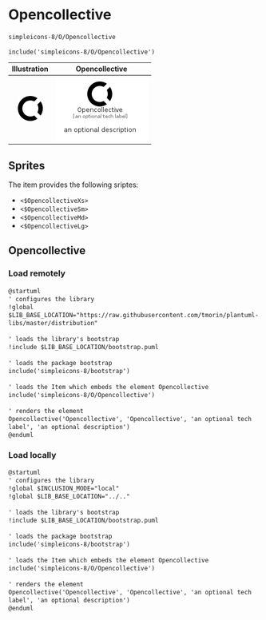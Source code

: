 # Opencollective


```text
simpleicons-8/O/Opencollective
```

```text
include('simpleicons-8/O/Opencollective')
```



| Illustration | Opencollective |
| :---: | :---: |
| ![illustration for Illustration](../../simpleicons-8/O/Opencollective.png) | ![illustration for Opencollective](../../simpleicons-8/O/Opencollective.Local.png) |



## Sprites
The item provides the following sriptes:

- `<$OpencollectiveXs>`
- `<$OpencollectiveSm>`
- `<$OpencollectiveMd>`
- `<$OpencollectiveLg>`





## Opencollective

### Load remotely
```plantuml
@startuml
' configures the library
!global $LIB_BASE_LOCATION="https://raw.githubusercontent.com/tmorin/plantuml-libs/master/distribution"

' loads the library's bootstrap
!include $LIB_BASE_LOCATION/bootstrap.puml

' loads the package bootstrap
include('simpleicons-8/bootstrap')

' loads the Item which embeds the element Opencollective
include('simpleicons-8/O/Opencollective')

' renders the element
Opencollective('Opencollective', 'Opencollective', 'an optional tech label', 'an optional description')
@enduml
```

### Load locally
```plantuml
@startuml
' configures the library
!global $INCLUSION_MODE="local"
!global $LIB_BASE_LOCATION="../.."

' loads the library's bootstrap
!include $LIB_BASE_LOCATION/bootstrap.puml

' loads the package bootstrap
include('simpleicons-8/bootstrap')

' loads the Item which embeds the element Opencollective
include('simpleicons-8/O/Opencollective')

' renders the element
Opencollective('Opencollective', 'Opencollective', 'an optional tech label', 'an optional description')
@enduml
```

